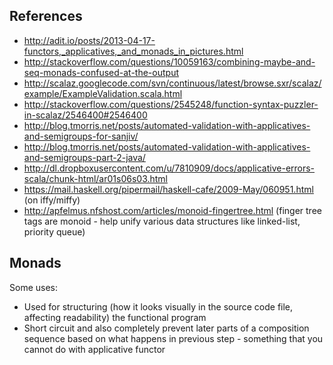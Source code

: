 References
----------

* http://adit.io/posts/2013-04-17-functors,_applicatives,_and_monads_in_pictures.html
* http://stackoverflow.com/questions/10059163/combining-maybe-and-seq-monads-confused-at-the-output
* http://scalaz.googlecode.com/svn/continuous/latest/browse.sxr/scalaz/example/ExampleValidation.scala.html
* http://stackoverflow.com/questions/2545248/function-syntax-puzzler-in-scalaz/2546400#2546400
* http://blog.tmorris.net/posts/automated-validation-with-applicatives-and-semigroups-for-sanjiv/
* http://blog.tmorris.net/posts/automated-validation-with-applicatives-and-semigroups-part-2-java/
* http://dl.dropboxusercontent.com/u/7810909/docs/applicative-errors-scala/chunk-html/ar01s06s03.html
* https://mail.haskell.org/pipermail/haskell-cafe/2009-May/060951.html  (on iffy/miffy)
* http://apfelmus.nfshost.com/articles/monoid-fingertree.html (finger tree tags are monoid - help unify various data structures like linked-list, priority queue)


Monads
------

Some uses:

* Used for structuring (how it looks visually in the source code file, affecting readability) the functional program 
* Short circuit and also completely prevent later parts of a composition sequence based on what happens in previous step - something that you cannot do with applicative functor
